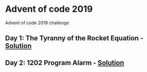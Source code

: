 # Advent of code 2019
Advent of code 2019 challenge

## Day 1: The Tyranny of the Rocket Equation - [Solution](https://github.com/AYKondo/advent_of_code_2019/tree/master/01_day)
## Day 2: 1202 Program Alarm  - [Solution](https://github.com/AYKondo/advent_of_code_2019/tree/master/02_day)